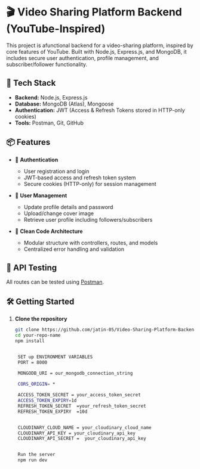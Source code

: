 # 🎬 Video Sharing Platform Backend (YouTube-Inspired)

This project is afunctional backend for a video-sharing platform, inspired by core features of YouTube. Built with Node.js, Express.js, and MongoDB, it includes secure user authentication, profile management, and subscriber/follower functionality.

## 🚀 Tech Stack
- **Backend:** Node.js, Express.js
- **Database:** MongoDB (Atlas), Mongoose
- **Authentication:** JWT (Access & Refresh Tokens stored in HTTP-only cookies)
- **Tools:** Postman, Git, GitHub

## 📦 Features

- 🔐 **Authentication**
  - User registration and login
  - JWT-based access and refresh token system
  - Secure cookies (HTTP-only) for session management

- 👤 **User Management**
  - Update profile details and password
  - Upload/change cover image
  - Retrieve user profile including followers/subscribers

- 🧱 **Clean Code Architecture**
  - Modular structure with controllers, routes, and models
  - Centralized error handling and validation

## 🧪 API Testing

All routes can be tested using [Postman](https://www.postman.com/). 


## 🛠️ Getting Started

1. **Clone the repository**
   ```bash
   git clone https://github.com/jatin-05/Video-Sharing-Platform-Backend
   cd your-repo-name
   npm install


    SET up ENVIRONMENT VARIABLES 
    PORT = 8000
        
    MONGODB_URI = our_mongodb_connection_string

    CORS_ORIGIN= * 

    ACCESS_TOKEN_SECRET = your_access_token_secret
    ACCESS_TOKEN_EXPIRY=1d
    REFRESH_TOKEN_SECRET  =your_refresh_token_secret
    REFRESH_TOKEN_EXPIRY  =10d


    CLOUDINARY_CLOUD_NAME = your_cloudinary_cloud_name
    CLOUDINARY_API_KEY = your_cloudinary_api_key
    CLOUDINARY_API_SECRET =  your_cloudinary_api_key 


    Run the server 
    npm run dev 